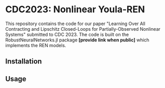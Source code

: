 # CDC2023: Nonlinear Youla-REN

This repository contains the code for our paper "Learning Over All Contracting and Lipschitz Closed-Loops for Partially-Observed Nonlinear Systems" submitted to CDC 2023. The code is built on the RobustNeuralNetworks.jl package **[provide link when public]** which implements the REN models.

## Installation

## Usage

